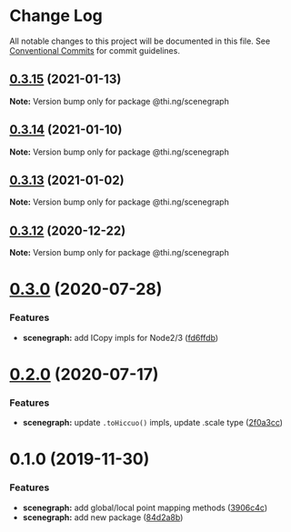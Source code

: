 # Change Log

All notable changes to this project will be documented in this file.
See [Conventional Commits](https://conventionalcommits.org) for commit guidelines.

## [0.3.15](https://github.com/thi-ng/umbrella/compare/@thi.ng/scenegraph@0.3.14...@thi.ng/scenegraph@0.3.15) (2021-01-13)

**Note:** Version bump only for package @thi.ng/scenegraph





## [0.3.14](https://github.com/thi-ng/umbrella/compare/@thi.ng/scenegraph@0.3.13...@thi.ng/scenegraph@0.3.14) (2021-01-10)

**Note:** Version bump only for package @thi.ng/scenegraph





## [0.3.13](https://github.com/thi-ng/umbrella/compare/@thi.ng/scenegraph@0.3.12...@thi.ng/scenegraph@0.3.13) (2021-01-02)

**Note:** Version bump only for package @thi.ng/scenegraph





## [0.3.12](https://github.com/thi-ng/umbrella/compare/@thi.ng/scenegraph@0.3.11...@thi.ng/scenegraph@0.3.12) (2020-12-22)

**Note:** Version bump only for package @thi.ng/scenegraph





# [0.3.0](https://github.com/thi-ng/umbrella/compare/@thi.ng/scenegraph@0.2.1...@thi.ng/scenegraph@0.3.0) (2020-07-28)


### Features

* **scenegraph:** add ICopy impls for Node2/3 ([fd6ffdb](https://github.com/thi-ng/umbrella/commit/fd6ffdb531886e53711de77c2df00c447ea65448))





# [0.2.0](https://github.com/thi-ng/umbrella/compare/@thi.ng/scenegraph@0.1.27...@thi.ng/scenegraph@0.2.0) (2020-07-17)


### Features

* **scenegraph:** update `.toHiccuo()` impls, update .scale type ([2f0a3cc](https://github.com/thi-ng/umbrella/commit/2f0a3cc6286bf8492c74c4497f13fe300980c353))





# 0.1.0 (2019-11-30)

### Features

* **scenegraph:** add global/local point mapping methods ([3906c4c](https://github.com/thi-ng/umbrella/commit/3906c4c68c541aa84bc407235c3fe3fdf3e2debe))
* **scenegraph:** add new package ([84d2a8b](https://github.com/thi-ng/umbrella/commit/84d2a8b96aeb7e8dd119be4fbc0c8c8277dc1990))
